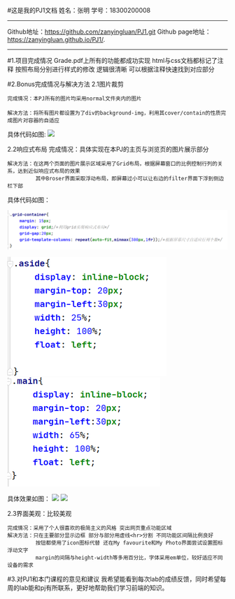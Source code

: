 #这是我的PJ1文档
姓名：张明
学号：18300200008

-------------------------

Github地址：https://github.com/zanyingluan/PJ1.git
Github page地址：https://zanyingluan.github.io/PJ1/.



--------------------------
#1.项目完成情况
	Grade.pdf上所有的功能都成功实现
	html与css文档都标记了注释 按照布局分别进行样式的修改 逻辑很清晰 可以根据注释快速找到对应部分

#2.Bonus完成情况与解决方法
2.1图片裁剪

	完成情况：本PJ所有的图片均采用normal文件夹内的图片

	解决方法：将所有图片都设置为了div的background-img，利用其cover/contain的性质完成图片对容器的自适应

具体代码如图:
![](images/bonus/bonus1-code.png)

2.2响应式布局 
	完成情况：具体实现在本PJ的主页与浏览页的图片展示部分

	解决方法：在这两个页面的图片展示区域采用了Grid布局，根据屏幕窗口的比例控制行列的关系，达到近似响应式布局的效果
			 其中Broser界面采取浮动布局，即屏幕过小可以让右边的filter界面下浮到侧边栏下部

具体代码如图：

![](images/bonus/bonus2-code-grid.png)

![](images/bonus/bonus2-code-float1.png)
![](images/bonus/bonus2-code-float2.png)


具体效果如图：
![](images/bonus/bonus2-grid-pc.png)
![](images/bonus/bonus2-grid-mobile.png)
		
	
2.3界面美观：比较美观

	完成情况：采用了个人很喜欢的极简主义的风格 突出网页重点功能区域
	解决方法：只在主要部分显示边框 部分与部分用虚线<hr>分割 不同功能区间隔比例良好
			 按钮都使用了icon图标代替 还在My favourite和My Photo界面尝试设置图标浮动文字
			 margin的间隔与height-width等多用百分比，字体采用em单位，较好适应不同设备的需求

#3.对PJ1和本门课程的意见和建议
我希望能看到每次lab的成绩反馈，同时希望每周的lab能和pj有所联系，更好地帮助我们学习前端的知识。
	
